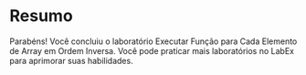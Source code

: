 # Resumo

Parabéns! Você concluiu o laboratório Executar Função para Cada Elemento de Array em Ordem Inversa. Você pode praticar mais laboratórios no LabEx para aprimorar suas habilidades.
